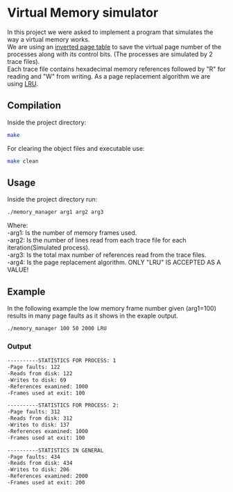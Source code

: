 # Virtual Memory simulator

In this project we were asked to implement a program that simulates the way a virtual memory works.  
We are using an [inverted page table](https://www.geeksforgeeks.org/inverted-page-table-in-operating-system/) to save the virtual page number of the processes along with its control bits. (The processes are simulated by 2 trace files).  
Each trace file contains hexadecimal memory references followed by "R" for reading and "W" from writing.
As a page replacement algorithm we are using [LRU](<https://en.wikipedia.org/wiki/Cache_replacement_policies#Least_recently_used_(LRU)>).

## Compilation

Inside the project directory:

```bash
make
```

For clearing the object files and executable use:

```bash
make clean
```

## Usage

Inside the project directory run:

```bash
./memory_manager arg1 arg2 arg3

```

Where:  
-arg1: Is the number of memory frames used.  
-arg2: Is the number of lines read from each trace file for each iteration(Simulated process).  
-arg3: Is the total max number of references read from the trace files.  
-arg4: Is the page replacement algorithm. ONLY "LRU" IS ACCEPTED AS A VALUE!

## Example

In the following example the low memory frame number given (arg1=100) results in many page faults as it shows in the exaple output.

```bash
./memory_manager 100 50 2000 LRU

```

### Output

```bash
----------STATISTICS FOR PROCESS: 1
-Page faults: 122
-Reads from disk: 122
-Writes to disk: 69
-References examined: 1000
-Frames used at exit: 100

----------STATISTICS FOR PROCESS: 2:
-Page faults: 312
-Reads from disk: 312
-Writes to disk: 137
-References examined: 1000
-Frames used at exit: 100

----------STATISTICS IN GENERAL
-Page faults: 434
-Reads from disk: 434
-Writes to disk: 206
-References examined: 2000
-Frames used at exit: 200

```
